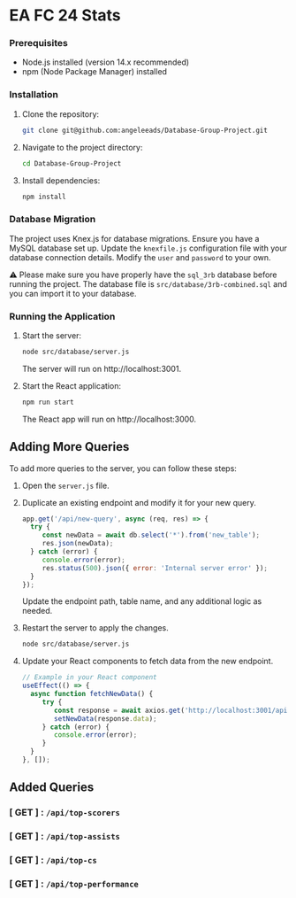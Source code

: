 # EA FC 24 Stats

### Prerequisites

- Node.js installed (version 14.x recommended)
- npm (Node Package Manager) installed

### Installation

1. Clone the repository:

    ```bash
    git clone git@github.com:angeleeads/Database-Group-Project.git
    ```

2. Navigate to the project directory:

    ```bash
    cd Database-Group-Project
    ```

3. Install dependencies:

    ```bash
    npm install
    ```

### Database Migration

The project uses Knex.js for database migrations. Ensure you have a MySQL database set up. Update the `knexfile.js` configuration file with your database connection details. Modify the `user` and `password` to your own.

⚠️ Please make sure you have properly have the `sql_3rb` database before running the project.
The database file is `src/database/3rb-combined.sql` and you can import it to your database.

### Running the Application

1. Start the server:

    ```bash
    node src/database/server.js
    ```

    The server will run on http://localhost:3001.

2. Start the React application:

    ```bash
    npm run start
    ```

    The React app will run on http://localhost:3000.

## Adding More Queries

To add more queries to the server, you can follow these steps:

1. Open the `server.js` file.

2. Duplicate an existing endpoint and modify it for your new query.

    ```javascript
    app.get('/api/new-query', async (req, res) => {
      try {
         const newData = await db.select('*').from('new_table');
         res.json(newData);
      } catch (error) {
         console.error(error);
         res.status(500).json({ error: 'Internal server error' });
      }
    });
    ```

    Update the endpoint path, table name, and any additional logic as needed.

3. Restart the server to apply the changes.

    ```bash
    node src/database/server.js
    ```

4. Update your React components to fetch data from the new endpoint.

    ```javascript
    // Example in your React component
    useEffect(() => {
      async function fetchNewData() {
         try {
            const response = await axios.get('http://localhost:3001/api/new-query');
            setNewData(response.data);
         } catch (error) {
            console.error(error);
         }
      }
    }, []);
    ```

## Added Queries
### [ GET ] : `/api/top-scorers`
### [ GET ] : `/api/top-assists`
### [ GET ] : `/api/top-cs`
### [ GET ] : `/api/top-performance`

